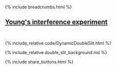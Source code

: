 {% include breadcrumbs.html %}

## [Young&apos;s interference experiment](https://en.wikipedia.org/wiki/Double-slit_experiment)

<div class="header_line"><br/></div>

{% include_relative code/DynamicDoubleSlit.html %}

<p style="clear: both;"></p>

{% include_relative double_slit_background.md %}

{% include share_buttons.html %}

    